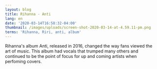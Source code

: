 ```yaml
---
layout: blog
title: Rihanna - Anti
lang: en
date: '2020-03-14T16:58:32-04:00'
thumbnail: /images/uploads/screen-shot-2020-03-14-at-4.59.11-pm.png
terms: 'Rihanna, Riri, anti, album'
---
```

Rihanna's album Anti, released in 2016, changed the way fans viewed the art of music. This album had vocals that trumped many others and continued to be the point of focus for up and coming artists when perfoming covers.
